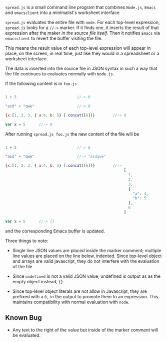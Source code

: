 
`spread.js` is a small command line program that combines `Node.js`,
`Emacs` and `emacsclient` into a minimalist's worksheet interface

`spread.js` evaluates the entire file with `node`. For each top-level
expression, `spread.js` looks for a `//->` marker. If it finds one, it
inserts the result of that expression after the maker _in the source
file itself_. Then it notifies `Emacs` via `emacsclient` to revert the
buffer visiting the file.

This means the result value of each top-level expression will appear
in place, on the screen, in real time, just like they would in a
spreadsheet or a worksheet interface.

The data is inserted into the source file in JSON syntax in such a way
that the file continues to evaluates normally with `Node.js`.

If the following content is in `foo.js`


```javascript

1 + 5                           //-> 0

"asd" + "qwe"                   //-> 0

{x:[1, 2, 3, { a:4, b: 5} ].concat([6])}        //-> 0

var x = 5      //-> 0

```

After running `spread.js foo.js` the new content of the file will be

```javascript

1 + 5                           //-> 6

"asd" + "qwe"                   //-> "asdqwe"

{x:[1, 2, 3, { a:4, b: 5} ].concat([6])}        //->
                                                     [
                                                       1,
                                                       2,
                                                       3,
                                                       {
                                                         "a": 4,
                                                         "b": 5
                                                       },
                                                       6
                                                     ]

var x = 5      //-> {}
```

and the corresponding Emacs buffer is updated.

Three things to note:

* Single line JSON values are placed inside the marker
  comment; multiple line values are placed on the line below, indented.
  Since top-level object and arrays are valid javascript, they do not
  interfere with the evaluation of the file

* Since `undefined` is not a valid JSON value, undefined is output as
  as the empty object instead, `{}`.

* Since top-level object literals are not allow in Javascript, they
  are prefixed with a `0,` in the output to promote them to an
  expression. This maintains compatibility with normal evaluation with
  `node`.


Known Bug
---------------

* Any text to the right of the value but inside of the marker comment will be evaluated.
